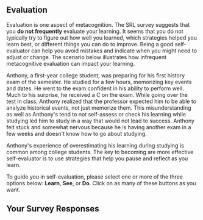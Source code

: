 ## Evaluation

Evaluation is one aspect of metacognition. The SRL survey suggests that you **do not frequently** evaluate your learning. It seems that you do not typically try to figure out how well you learned, which strategies helped you learn best, or different things you can do to improve. Being a good self-evaluator can help you avoid mistakes and indicate when you might need to adjust or change. The scenario below illustrates how infrequent metacognitive evaluation can impact your learning.

Anthony, a first-year college student, was preparing for his first history exam of the semester. He studied for a few hours, memorizing key events and dates. He went to the exam confident in his ability to perform well. Much to his surprise, he received a C on the exam. While going over the test in class, Anthony realized that the professor expected him to be able to analyze historical events, not just memorize them. This misunderstanding as well as Anthony's tend to not self-assess or check his learning while studying led him to study in a way that would not lead to success. Anthony felt stuck and somewhat nervous because he is having another exam in a few weeks and doesn't know how to go about studying.

Anthony's experience of overestimating his learning during studying is common among college students. The key to becoming are more effective self-evaluator is to use strategies that help you pause and reflect as you learn.

To guide you in self-evaluation, please select one or more of the three options below: **Learn**, **See**, or **Do**. Click on as many of these buttons as you want. 

## Your Survey Responses
